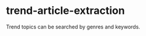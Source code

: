 trend-article-extraction
========================

Trend topics can be searched by genres and keywords.
